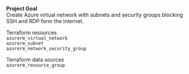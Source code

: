 **Project Goal**\
Create Azure virtual network with subnets and security groups blocking SSH and RDP form the internet.

Terraform resources\
```azurerm_virtual_network```\
```azurerm_subnet```\
```azurerm_network_security_group```

Terraform data sources\
```azurerm_resource_group```
